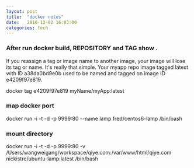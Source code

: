```yaml
---
layout: post
title:  "docker notes"
date:   2016-12-02 16:03:00
categories: tech
---
```


### After run docker build, REPOSITORY and TAG show <none>.

If you reassign a tag or image name to another image, your image will lose its tag or name. It's really that simple. Your myapp repo image tagged latest with ID a38da0bd9e0b used to be named and tagged on image ID e4209f97e819.

docker tag e4209f97e819 myName/myApp:latest

### map docker port 

docker run -i -t -d -p 9999:80 --name lamp fred/centos6-lamp /bin/bash


### mount directory

docker run -i -t -d -p 9999:80 -v /Users/wangweigang/workspace/qiye.com:/var/www/html/qiye.com  nickistre/ubuntu-lamp:latest /bin/bash
